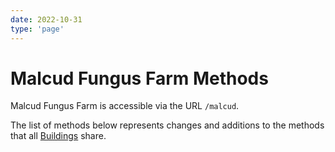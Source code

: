```yaml
---
date: 2022-10-31
type: 'page'
---
```


# Malcud Fungus Farm Methods

Malcud Fungus Farm is accessible via the URL `/malcud`.

The list of methods below represents changes and additions to the methods that all [Buildings](/api/Buildings) share.
